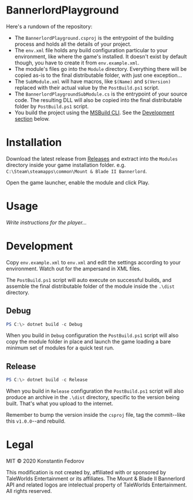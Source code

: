 # BannerlordPlayground
Here's a rundown of the repository:

- The `BannerlordPlayground.csproj` is the entrypoint of the building process and holds all the details of your project.
- The `env.xml` file holds any build configuration particular to your environment, like where the game's installed. It doesn't exist by default though, you have to create it from `env.example.xml`.
- The module's files go into the `Module` directory. Everything there will be copied as-is to the final distributable folder, with just one exception...
- The `SubModule.xml` will have macros, like `$(Name)` and `$(Version)` replaced with their actual value by the `PostBuild.ps1` script.
- The `BannerlordPlaygroundSubModule.cs` is the entrypoint of your source code. The resulting DLL will also be copied into the final distributable folder by `PostBuild.ps1` script.
- You build the project using the [MSBuild CLI](https://docs.microsoft.com/en-us/visualstudio/msbuild/msbuild-command-line-reference?view=vs-2019). See the [Development section](#Development) below.


# Installation

Download the latest release from [Releases](releases) and extract into the `Modules` directory inside your game installation folder. e.g. `C:\Steam\steamapps\common\Mount & Blade II Bannerlord`.

Open the game launcher, enable the module and click Play.

# Usage

_Write instructions for the player..._

# Development

Copy `env.example.xml` to `env.xml` and edit the settings according to your environment. Watch out for the ampersand in XML files.

The `PostBuild.ps1` script will auto execute on successful builds, and assemble the final distributable folder of the module inside the `.\dist` directory.

## Debug

```ps1
PS C:\> dotnet build -c Debug
```

When you build in `Debug` configuration the `PostBuild.ps1` script will also copy the module folder in place and launch the game loading a bare minimum set of modules for a quick test run.

## Release

```ps1
PS C:\> dotnet build -c Release
```

When you build in `Release` configuration the `PostBuild.ps1` script will also produce an archive in the `.\dist` directory, specific to the version being built. That's what you upload to the internet.

Remember to bump the version inside the `csproj` file, tag the commit--like this `v1.0.0`--and rebuild.

# Legal

MIT © 2020 Konstantin Fedorov

This modification is not created by, affiliated with or sponsored by TaleWorlds Entertainment or its affiliates. The Mount & Blade II Bannerlord API and related logos are intelectual property of TaleWorlds Entertainment. All rights reserved.